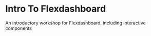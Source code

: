 # Intro To Flexdashboard
An introductory workshop for Flexdashboard, including interactive components
